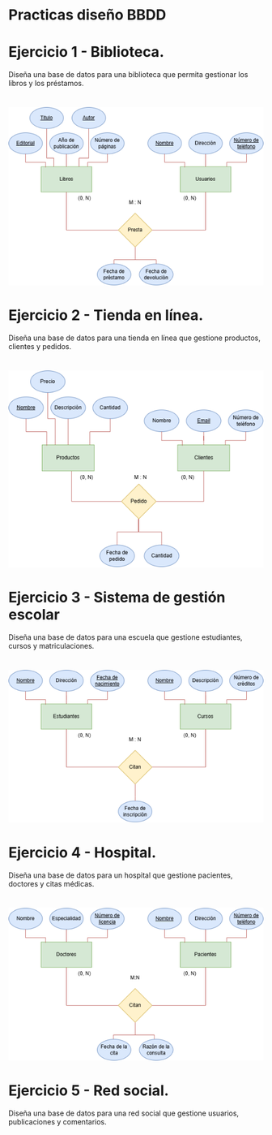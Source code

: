 # Practicas diseño BBDD

# Ejercicio 1 - Biblioteca. 
Diseña una base de datos para una biblioteca que permita gestionar los libros y los préstamos.
#
![Solucion](./ex01/Ex01-Biblioteca.png)


# Ejercicio 2 - Tienda en línea. 
Diseña una base de datos para una tienda en línea que gestione productos,
clientes y pedidos.
#
![Solucion](./ex02/Ex02-Tienda_online.png)

# Ejercicio 3 - Sistema de gestión escolar
Diseña una base de datos para una escuela que gestione estudiantes, cursos y
matriculaciones.
#
![Solucion](./ex03/Ex03-Sistema_de_gestion_escolar.png)

# Ejercicio 4 - Hospital.
Diseña una base de datos para un hospital que gestione pacientes, doctores y citas médicas.
#
![Solucion](./ex04/Ex04-Hospital.png)

# Ejercicio 5 - Red social.
Diseña una base de datos para una red social que gestione usuarios,
publicaciones y comentarios.
#
